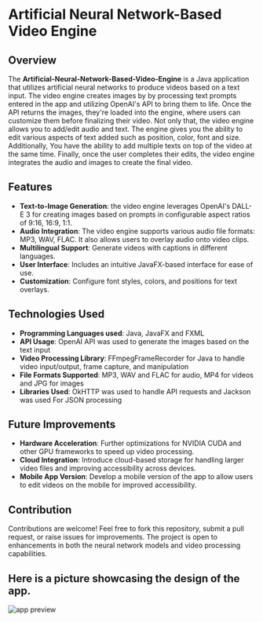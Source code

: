 # Artificial Neural Network-Based Video Engine

## Overview

The **Artificial-Neural-Network-Based-Video-Engine** is a Java application that utilizes artificial neural networks to produce videos based on a text input. The video engine creates images by by processing text prompts entered in the app and utilizing OpenAI's API to bring them to life. Once the API returns the images, they're loaded into the engine, where users can customize them before finalizing their video. Not only that, the video engine allows you to add/edit audio and text. The engine gives you the ability to edit various aspects of text added such as position, color, font and size. Additionally, You have the ability to add multiple texts on top of the video at the same time. Finally, once the user completes their edits, the video engine integrates the audio and images to create the final video.  

## Features

- **Text-to-Image Generation**: the video engine leverages OpenAI's DALL-E 3 for creating images based on prompts in configurable aspect ratios of 9:16, 16:9, 1:1.
- **Audio Integration**: The video engine supports various audio file formats: MP3, WAV, FLAC. It also allows users to overlay audio onto video clips.
- **Multilingual Support**: Generate videos with captions in different languages.
- **User Interface**: Includes an intuitive JavaFX-based interface for ease of use.
- **Customization**: Configure font styles, colors, and positions for text overlays.

## Technologies Used

- **Programming Languages used**: Java, JavaFX and FXML
- **API Usage**: OpenAI API was used to generate the images based on the text input
- **Video Processing Library**: FFmpegFrameRecorder for Java to handle video input/output, frame capture, and manipulation
- **File Formats Supported**: MP3, WAV and FLAC for audio, MP4 for videos and JPG for images
- **Libraries Used**: OkHTTP was used to handle API requests and Jackson was used For JSON processing

## Future Improvements

- **Hardware Acceleration**: Further optimizations for NVIDIA CUDA and other GPU frameworks to speed up video processing.
- **Cloud Integration**: Introduce cloud-based storage for handling larger video files and improving accessibility across devices.
- **Mobile App Version**: Develop a mobile version of the app to allow users to edit videos on the mobile for improved accessibility.

## Contribution

Contributions are welcome! Feel free to fork this repository, submit a pull request, or raise issues for improvements. The project is open to enhancements in both the neural network models and video processing capabilities.

## Here is a picture showcasing the design of the app.
![app preview](https://imgur.com/a/9IPEmET.jpg)
